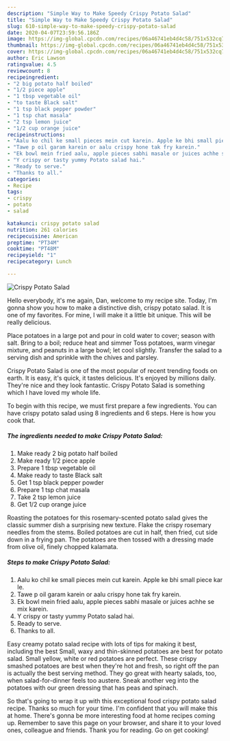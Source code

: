 ```yaml
---
description: "Simple Way to Make Speedy Crispy Potato Salad"
title: "Simple Way to Make Speedy Crispy Potato Salad"
slug: 610-simple-way-to-make-speedy-crispy-potato-salad
date: 2020-04-07T23:59:56.186Z
image: https://img-global.cpcdn.com/recipes/06a46741eb4d4c58/751x532cq70/crispy-potato-salad-recipe-main-photo.jpg
thumbnail: https://img-global.cpcdn.com/recipes/06a46741eb4d4c58/751x532cq70/crispy-potato-salad-recipe-main-photo.jpg
cover: https://img-global.cpcdn.com/recipes/06a46741eb4d4c58/751x532cq70/crispy-potato-salad-recipe-main-photo.jpg
author: Eric Lawson
ratingvalue: 4.5
reviewcount: 8
recipeingredient:
- "2 big potato half boiled"
- "1/2 piece apple"
- "1 tbsp vegetable oil"
- "to taste Black salt"
- "1 tsp black pepper powder"
- "1 tsp chat masala"
- "2 tsp lemon juice"
- "1/2 cup orange juice"
recipeinstructions:
- "Aalu ko chil ke small pieces mein cut karein. Apple ke bhi small piece kar le."
- "Tawe p oil garam karein or aalu crispy hone tak fry karein."
- "Ek bowl mein fried aalu, apple pieces sabhi masale or juices achhe se mix karein."
- "Y crispy or tasty yummy Potato salad hai."
- "Ready to serve."
- "Thanks to all."
categories:
- Recipe
tags:
- crispy
- potato
- salad

katakunci: crispy potato salad 
nutrition: 261 calories
recipecuisine: American
preptime: "PT34M"
cooktime: "PT48M"
recipeyield: "1"
recipecategory: Lunch

---
```



![Crispy Potato Salad](https://img-global.cpcdn.com/recipes/06a46741eb4d4c58/751x532cq70/crispy-potato-salad-recipe-main-photo.jpg)

Hello everybody, it's me again, Dan, welcome to my recipe site. Today, I'm gonna show you how to make a distinctive dish, crispy potato salad. It is one of my favorites. For mine, I will make it a little bit unique. This will be really delicious.

Place potatoes in a large pot and pour in cold water to cover; season with salt. Bring to a boil; reduce heat and simmer Toss potatoes, warm vinegar mixture, and peanuts in a large bowl; let cool slightly. Transfer the salad to a serving dish and sprinkle with the chives and parsley.

Crispy Potato Salad is one of the most popular of recent trending foods on earth. It is easy, it's quick, it tastes delicious. It's enjoyed by millions daily. They're nice and they look fantastic. Crispy Potato Salad is something which I have loved my whole life.


To begin with this recipe, we must first prepare a few ingredients. You can have crispy potato salad using 8 ingredients and 6 steps. Here is how you cook that.

##### The ingredients needed to make Crispy Potato Salad:

1. Make ready 2 big potato half boiled
1. Make ready 1/2 piece apple
1. Prepare 1 tbsp vegetable oil
1. Make ready to taste Black salt
1. Get 1 tsp black pepper powder
1. Prepare 1 tsp chat masala
1. Take 2 tsp lemon juice
1. Get 1/2 cup orange juice


Roasting the potatoes for this rosemary-scented potato salad gives the classic summer dish a surprising new texture. Flake the crispy rosemary needles from the stems. Boiled potatoes are cut in half, then fried, cut side down in a frying pan. The potatoes are then tossed with a dressing made from olive oil, finely chopped kalamata. 

##### Steps to make Crispy Potato Salad:

1. Aalu ko chil ke small pieces mein cut karein. Apple ke bhi small piece kar le.
1. Tawe p oil garam karein or aalu crispy hone tak fry karein.
1. Ek bowl mein fried aalu, apple pieces sabhi masale or juices achhe se mix karein.
1. Y crispy or tasty yummy Potato salad hai.
1. Ready to serve.
1. Thanks to all.


Easy creamy potato salad recipe with lots of tips for making it best, including the best Small, waxy and thin-skinned potatoes are best for potato salad. Small yellow, white or red potatoes are perfect. These crispy smashed potatoes are best when they&#39;re hot and fresh, so right off the pan is actually the best serving method. They go great with hearty salads, too, when salad-for-dinner feels too austere. Sneak another veg into the potatoes with our green dressing that has peas and spinach. 

So that's going to wrap it up with this exceptional food crispy potato salad recipe. Thanks so much for your time. I'm confident that you will make this at home. There's gonna be more interesting food at home recipes coming up. Remember to save this page on your browser, and share it to your loved ones, colleague and friends. Thank you for reading. Go on get cooking!
